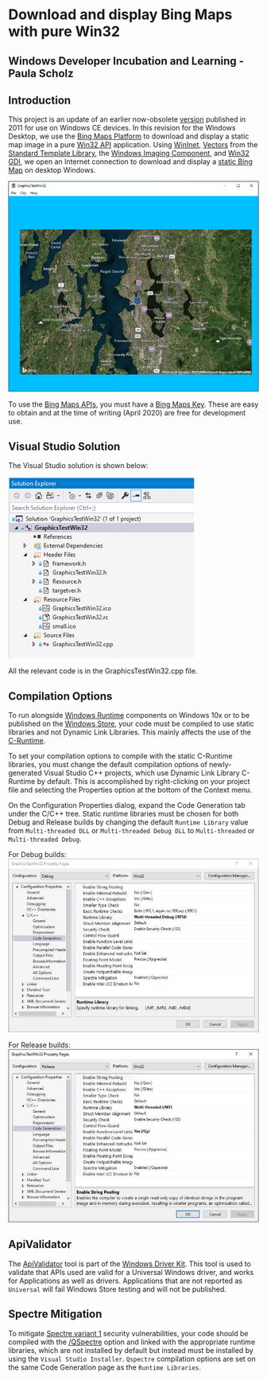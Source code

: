 # Download and display Bing Maps with pure Win32
## Windows Developer Incubation and Learning - Paula Scholz

## Introduction

This project is an update of an earlier now-obsolete [version](https://www.codeproject.com/articles/170920/download-a-google-map-with-win32-c-and-wininet) published in 2011 for use on Windows CE devices.  In this revision for the Windows Desktop, we use the [Bing Maps Platform](https://www.microsoft.com/en-us/maps) to download and display a static map image in a pure [Win32 API](https://docs.microsoft.com/en-us/windows/win32/) application.  Using [WinInet](https://docs.microsoft.com/en-us/windows/win32/wininet/about-wininet), [Vectors](https://docs.microsoft.com/en-us/cpp/standard-library/vector-class?view=vs-2019) from the [Standard Template Library](https://docs.microsoft.com/en-us/cpp/standard-library/cpp-standard-library-reference?view=vs-2019), the [Windows Imaging Component](https://docs.microsoft.com/en-us/windows/win32/wic/-wic-about-windows-imaging-codec), and [Win32 GDI](https://docs.microsoft.com/en-us/windows/win32/gdi/windows-gdi), we open an Internet connection to download and display a [static Bing Map](https://docs.microsoft.com/en-us/bingmaps/rest-services/imagery/get-a-static-map) on desktop Windows.

![GraphicsTestWin32 Application](ReadmeImages/SeattleMap.png)

To use the [Bing Maps APIs](https://docs.microsoft.com/en-us/bingmaps/rest-services/), you must have a [Bing Maps Key](https://docs.microsoft.com/en-us/bingmaps/getting-started/bing-maps-dev-center-help/getting-a-bing-maps-key).  These are easy to obtain and at the time of writing (April 2020) are free for development use.

## Visual Studio Solution
The Visual Studio solution is shown below:

![Visual Studio Solution](ReadmeImages/VisualStudioSolution.png)

All the relevant code is in the GraphicsTestWin32.cpp file.

## Compilation Options
To run alongside [Windows Runtime](https://docs.microsoft.com/en-us/windows/uwp/winrt-components/) components on Windows 10x or to be published on the [Windows Store](https://developer.microsoft.com/en-us/store/), your code must be compiled to use static libraries and not Dynamic Link Libraries.  This mainly affects the use of the [C-Runtime](https://docs.microsoft.com/en-us/cpp/c-runtime-library/windows-store-apps-the-windows-runtime-and-the-c-run-time?view=vs-2019).  

To set your compilation options to compile with the static C-Runtime libraries, you must change the default compilation options of newly-generated Visual Studio C++ projects, which use Dynamic Link Library C-Runtime by default.  This is accomplished by right-clicking on your project file and selecting the Properties option at the bottom of the Context menu.  

On the Configuration Properties dialog, expand the Code Generation tab under the C/C++ tree.  Static runtime libraries must be chosen for both Debug and Release builds by changing the default `Runtime Library` value from `Multi-threaded DLL` or `Multi-threaded Debug DLL` to `Multi-threaded` or `Multi-threaded Debug`.

For Debug builds:
![Debug builds](ReadmeImages/MTd.png)

For Release builds:
![Release builds](ReadmeImages/MT.png)

## ApiValidator

The [ApiValidator](https://docs.microsoft.com/en-us/windows-hardware/drivers/develop/validating-universal-drivers) tool is part of the [Windows Driver Kit](https://docs.microsoft.com/en-us/windows-hardware/drivers/download-the-wdk). This tool is used to validate that APIs used are valid for a Universal Windows driver, and works for Applications as well as drivers. Applications that are not reported as `Universal` will fail Windows Store testing and will not be published.

## Spectre Mitigation

To mitigate [Spectre variant 1](https://support.microsoft.com/en-us/help/4073757/protect-windows-devices-from-speculative-execution-side-channel-attack) security vulnerabilities, your code should be compiled with the [/QSpectre](https://docs.microsoft.com/en-us/cpp/build/reference/qspectre?view=vs-2019) option and linked with the appropriate runtime libraries, which are not installed by default but instead must be installed by using the `Visual Studio Installer`.  `Qspectre` compilation options are set on the same Code Generation page as the `Runtime Libraries`.



